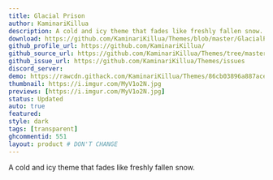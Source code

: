 ```yaml
---
title: Glacial Prison
author: KaminariKillua
description: A cold and icy theme that fades like freshly fallen snow.
download: https://github.com/KaminariKillua/Themes/blob/master/GlacialPrison/GlacialPrison.theme.css
github_profile_url: https://github.com/KaminariKillua/
github_source_url: https://github.com/KaminariKillua/Themes/tree/master/GlacialPrison
github_issue_url: https://github.com/KaminariKillua/Themes/issues
discord_server:
demo: https://rawcdn.githack.com/KaminariKillua/Themes/86cb03896a887aced8dc22f78c388da0af07216f/GlacialPrison/GlacialPrison.theme.css
thumbnail: https://i.imgur.com/MyV1o2N.jpg
previews: [https://i.imgur.com/MyV1o2N.jpg]
status: Updated
auto: true
featured: 
style: dark
tags: [transparent]
ghcommentid: 551 
layout: product # DON'T CHANGE
---
```

A cold and icy theme that fades like freshly fallen snow.